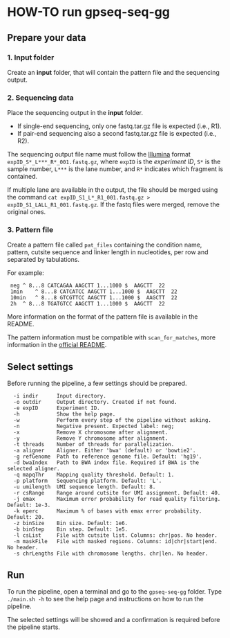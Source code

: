 HOW-TO run gpseq-seq-gg
===

## Prepare your data

### 1. Input folder

Create an **input** folder, that will contain the pattern file and the sequencing output.

### 2. Sequencing data

Place the sequencing output in the **input** folder.

* If single-end sequencing, only one fastq.tar.gz file is expected (i.e., R1).
* If pair-end sequencing also a second fastq.tar.gz file is expected (i.e., R2).

The sequencing output file name must follow the [Illumina](https://support.illumina.com/help/BaseSpace_OLH_009008/Content/Source/Informatics/BS/NamingConvention_FASTQ-files-swBS.htm) format `expID_S*_L***_R*_001.fastq.gz`, where `expID` is the *experiment ID*, `S*` is the sample number, `L***` is the lane number, and `R*` indicates which fragment is contained.

If multiple lane are available in the output, the file should be merged using the command `cat expID_S1_L*_R1_001.fastq.gz > expID_S1_LALL_R1_001.fastq.gz`. If the fastq files were merged, remove the original ones.

### 3. Pattern file

Create a pattern file called `pat_files` containing the condition name, pattern, cutsite sequence and linker length in nucleotides, per row and separated by tabulations.

For example:

```
 neg ^ 8...8 CATCAGAA AAGCTT 1...1000 $  AAGCTT  22
 1min    ^ 8...8 CATCATCC AAGCTT 1...1000 $  AAGCTT  22
 10min   ^ 8...8 GTCGTTCC AAGCTT 1...1000 $  AAGCTT  22
 2h  ^ 8...8 TGATGTCC AAGCTT 1...1000 $  AAGCTT  22
```

More information on the format of the pattern file is available in the README.

The pattern information must be compatible with `scan_for_matches`, more information in the [official README](http://iubio.bio.indiana.edu/soft/molbio/pattern/scan_for_matches.readme).

## Select settings

Before running the pipeline, a few settings should be prepared.

```
  -i indir      Input directory.
  -o outdir     Output directory. Created if not found.
  -e expID      Experiment ID.
  -h            Show the help page.
  -w            Perform every step of the pipeline without asking.
  -n            Negative present. Expected label: neg;
  -x            Remove X chromosome after alignment.
  -y            Remove Y chromosome after alignment.
  -t threads    Number of threads for parallelization.
  -a aligner    Aligner. Either 'bwa' (default) or 'bowtie2'.
  -g refGenome  Path to reference genome file. Default: 'hg19'.
  -d bwaIndex   Path to BWA index file. Required if BWA is the selected aligner.
  -q mapqThr    Mapping quality threshold. Default: 1.
  -p platform   Sequencing platform. Default: 'L'.
  -u umilength  UMI sequence length. Default: 8.
  -r csRange    Range around cutsite for UMI assignment. Default: 40.
  -j emax       Maximum error probability for read quality filtering. Default: 1e-3.
  -k eperc      Maximum % of bases with emax error probability. Default: 20.
  -z binSize    Bin size. Default: 1e6.
  -b binStep    Bin step. Default: 1e5.
  -l csList     File with cutsite list. Columns: chr|pos. No header.
  -m maskFile   File with masked regions. Columns: id|chr|start|end. No header.
  -s chrLengths File with chromosome lengths. chr|len. No header.
```

## Run

To run the pipeline, open a terminal and go to the `gpseq-seq-gg` folder. Type `./main.sh -h` to see the help page and instructions on how to run the pipeline.

The selected settings will be showed and a confirmation is required before the pipeline starts.